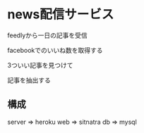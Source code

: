 # news配信サービス
feedlyから一日の記事を受信

facebookでのいいね数を取得する

3ついい記事を見つけて

記事を抽出する

## 構成
server => heroku
web => sitnatra
db  => mysql



